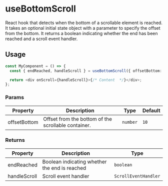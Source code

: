 # useBottomScroll

React hook that detects when the bottom of a scrollable element is reached. It takes an optional initial state object with a parameter to specify the offset from the bottom. It returns a boolean indicating whether the end has been reached and a scroll event handler.

## Usage

```typescript
const MyComponent = () => {
  const { endReached, handleScroll } = useBottomScroll({ offsetBottom: 10 });

  return <div onScroll={handleScroll}>{/* Content  */}</div>;
};
```

### Params

| Property     | Description                                         | Type     | Default |
| ------------ | --------------------------------------------------- | -------- | ------- |
| offsetBottom | Offset from the bottom of the scrollable container. | `number` | `10`    |

### Returns

| Property     | Description                                   | Type                 |
| ------------ | --------------------------------------------- | -------------------- |
| endReached   | Boolean indicating whether the end is reached | `boolean`            |
| handleScroll | Scroll event handler                          | `ScrollEventHandler` |
